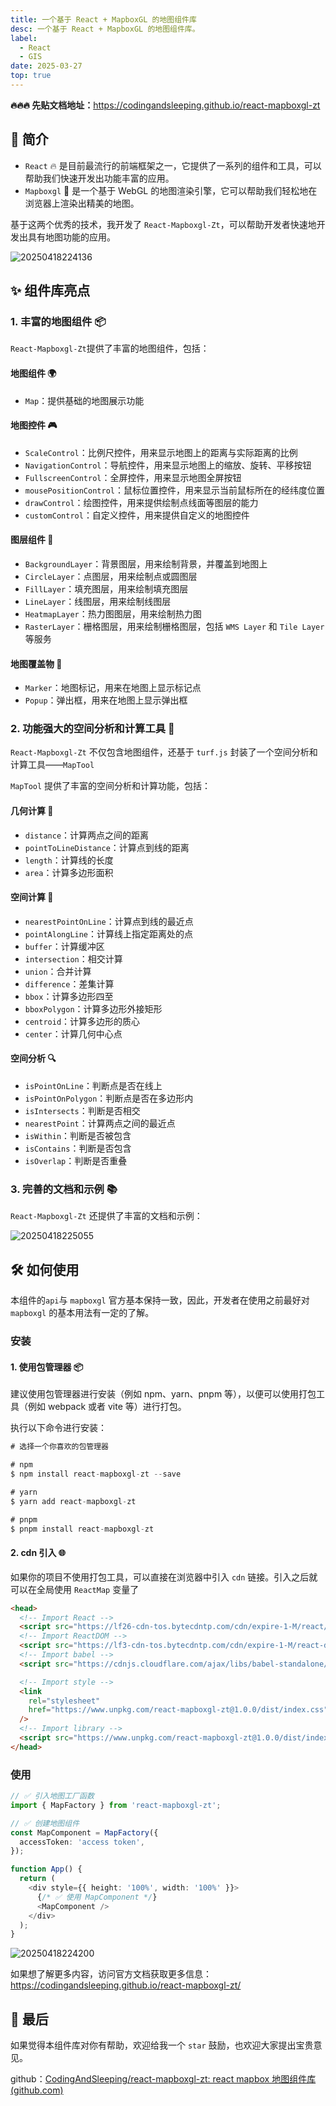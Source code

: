 ```yaml
---
title: 一个基于 React + MapboxGL 的地图组件库
desc: 一个基于 React + MapboxGL 的地图组件库。
label:
  - React
  - GIS
date: 2025-03-27
top: true
---
```


**🔥🔥🔥 先贴文档地址：**<https://codingandsleeping.github.io/react-mapboxgl-zt>

## 📖 简介

- `React` 🔥 是目前最流行的前端框架之一，它提供了一系列的组件和工具，可以帮助我们快速开发出功能丰富的应用。
- `Mapboxgl` 🚀 是一个基于 WebGL 的地图渲染引擎，它可以帮助我们轻松地在浏览器上渲染出精美的地图。

基于这两个优秀的技术，我开发了 `React-Mapboxgl-Zt`，可以帮助开发者快速地开发出具有地图功能的应用。

![20250418224136](https://raw.githubusercontent.com/CodingAndSleeping/picgo/master/20250418224136.png)

## ✨ 组件库亮点

### 1. 丰富的地图组件 📦

`React-Mapboxgl-Zt`提供了丰富的地图组件，包括：

#### 地图组件 🌍

- `Map`：提供基础的地图展示功能

#### 地图控件 🎮

- `ScaleControl`：比例尺控件，用来显示地图上的距离与实际距离的比例
- `NavigationControl`：导航控件，用来显示地图上的缩放、旋转、平移按钮
- `FullscreenControl`：全屏控件，用来显示地图全屏按钮
- `mousePositionControl`：鼠标位置控件，用来显示当前鼠标所在的经纬度位置
- `drawControl`：绘图控件，用来提供绘制点线面等图层的能力
- `customControl`：自定义控件，用来提供自定义的地图控件

#### 图层组件 🎨

- `BackgroundLayer`：背景图层，用来绘制背景，并覆盖到地图上
- `CircleLayer`：点图层，用来绘制点或圆图层
- `FillLayer`：填充图层，用来绘制填充图层
- `LineLayer`：线图层，用来绘制线图层
- `HeatmapLayer`：热力图图层，用来绘制热力图
- `RasterLayer`：栅格图层，用来绘制栅格图层，包括 `WMS Layer` 和 `Tile Layer` 等服务

#### 地图覆盖物 📌

- `Marker`：地图标记，用来在地图上显示标记点
- `Popup`：弹出框，用来在地图上显示弹出框

### 2. 功能强大的空间分析和计算工具 🔧

`React-Mapboxgl-Zt` 不仅包含地图组件，还基于 `turf.js` 封装了一个空间分析和计算工具——`MapTool`

`MapTool` 提供了丰富的空间分析和计算功能，包括：

#### 几何计算 📐

- `distance`：计算两点之间的距离
- `pointToLineDistance`：计算点到线的距离
- `length`：计算线的长度
- `area`：计算多边形面积

#### 空间计算 🧮

- `nearestPointOnLine`：计算点到线的最近点
- `pointAlongLine`：计算线上指定距离处的点
- `buffer`：计算缓冲区
- `intersection`：相交计算
- `union`：合并计算
- `difference`：差集计算
- `bbox`：计算多边形四至
- `bboxPolygon`：计算多边形外接矩形
- `centroid`：计算多边形的质心
- `center`：计算几何中心点

#### 空间分析 🔍

- `isPointOnLine`：判断点是否在线上
- `isPointOnPolygon`：判断点是否在多边形内
- `isIntersects`：判断是否相交
- `nearestPoint`：计算两点之间的最近点
- `isWithin`：判断是否被包含
- `isContains`：判断是否包含
- `isOverlap`：判断是否重叠

### 3. 完善的文档和示例 📚

`React-Mapboxgl-Zt` 还提供了丰富的文档和示例：

![20250418225055](https://raw.githubusercontent.com/CodingAndSleeping/picgo/master/20250418225055.png)

## 🛠️ 如何使用

本组件的`api`与 `mapboxgl` 官方基本保持一致，因此，开发者在使用之前最好对 `mapboxgl` 的基本用法有一定的了解。

### 安装

#### 1. 使用包管理器 📦

建议使用包管理器进行安装（例如 npm、yarn、pnpm 等），以便可以使用打包工具（例如 webpack 或者 vite 等）进行打包。

执行以下命令进行安装：

```javascript
# 选择一个你喜欢的包管理器

# npm
$ npm install react-mapboxgl-zt --save

# yarn
$ yarn add react-mapboxgl-zt

# pnpm
$ pnpm install react-mapboxgl-zt
```

#### 2. cdn 引入 🌐

如果你的项目不使用打包工具，可以直接在浏览器中引入 `cdn` 链接。引入之后就可以在全局使用 `ReactMap` 变量了

```html
<head>
  <!-- Import React -->
  <script src="https://lf26-cdn-tos.bytecdntp.com/cdn/expire-1-M/react/18.2.0/umd/react.development.js"></script>
  <!-- Import ReactDOM -->
  <script src="https://lf3-cdn-tos.bytecdntp.com/cdn/expire-1-M/react-dom/18.2.0/umd/react-dom.development.js"></script>
  <!-- Import babel -->
  <script src="https://cdnjs.cloudflare.com/ajax/libs/babel-standalone/7.23.3/babel.min.js"></script>

  <!-- Import style -->
  <link
    rel="stylesheet"
    href="https://www.unpkg.com/react-mapboxgl-zt@1.0.0/dist/index.css"
  />
  <!-- Import library -->
  <script src="https://www.unpkg.com/react-mapboxgl-zt@1.0.0/dist/index.umd.js"></script>
</head>
```

### 使用

```typescript
// ✅ 引入地图工厂函数
import { MapFactory } from 'react-mapboxgl-zt';

// ✅ 创建地图组件
const MapComponent = MapFactory({
  accessToken: 'access token',
});

function App() {
  return (
    <div style={{ height: '100%', width: '100%' }}>
      {/* ✅ 使用 MapComponent */}
      <MapComponent />
    </div>
  );
}
```

![20250418224200](https://raw.githubusercontent.com/CodingAndSleeping/picgo/master/20250418224200.png)

如果想了解更多内容，访问官方文档获取更多信息：<https://codingandsleeping.github.io/react-mapboxgl-zt/>

## 💌 最后

如果觉得本组件库对你有帮助，欢迎给我一个 `star` 鼓励，也欢迎大家提出宝贵意见。

github：[CodingAndSleeping/react-mapboxgl-zt: react mapbox 地图组件库 (github.com)](https://github.com/CodingAndSleeping/react-mapboxgl-zt)
